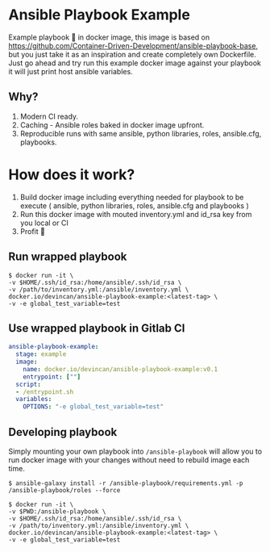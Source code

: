 # Ansible Playbook Example

Example playbook 🎁 in docker image, this image is based on https://github.com/Container-Driven-Development/ansible-playbook-base, but you just take it as an inspiration and create completely own Dockerfile. Just go ahead and try run this example docker image against your playbook it will just print host ansible variables.

## Why?

1. Modern CI ready.
2. Caching - Ansible roles baked in docker image upfront.
3. Reproducible runs with same ansible, python libraries, roles, ansible.cfg, playbooks.

# How does it work?

1. Build docker image including everything needed for playbook to be execute ( ansible, python libraries, roles, ansible.cfg and playbooks )
2. Run this docker image with mouted inventory.yml and id_rsa key from you local or CI
3. Profit 🎩

## Run wrapped playbook

```
$ docker run -it \
-v $HOME/.ssh/id_rsa:/home/ansible/.ssh/id_rsa \
-v /path/to/inventory.yml:/ansible/inventory.yml \
docker.io/devincan/ansible-playbook-example:<latest-tag> \
-v -e global_test_variable=test
```

## Use wrapped playbook in Gitlab CI

```yaml
ansible-playbook-example:
  stage: example
  image: 
    name: docker.io/devincan/ansible-playbook-example:v0.1
    entrypoint: [""]
  script:
  - /entrypoint.sh
  variables:
    OPTIONS: "-e global_test_variable=test"
```

## Developing playbook

Simply mounting your own playbook into `/ansible-playbook` will allow you to run docker image with your changes without need to rebuild image each time.

```
$ ansible-galaxy install -r /ansible-playbook/requirements.yml -p /ansible-playbook/roles --force

$ docker run -it \
-v $PWD:/ansible-playbook \
-v $HOME/.ssh/id_rsa:/home/ansible/.ssh/id_rsa \
-v /path/to/inventory.yml:/ansible/inventory.yml \
docker.io/devincan/ansible-playbook-example:<latest-tag> \
-v -e global_test_variable=test
```
